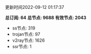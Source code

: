 更新时间2022-09-12 01:17:37

**总订阅: 64**
**总节点: 9688**
**有效节点: 2043**
- ss节点: 319
- trojan节点: 97
- v2ray节点: 1626
- ssr节点: 1
